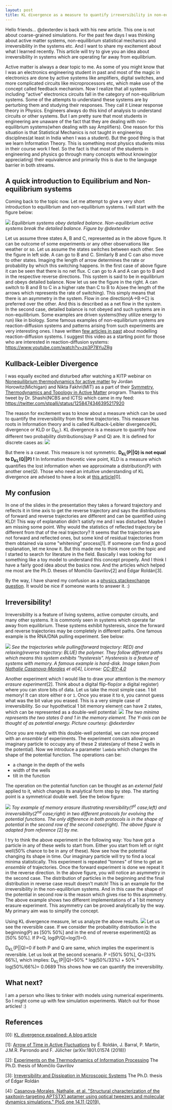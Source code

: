 ```yaml
---
layout: post
title: KL divergence as a measure to quantify irreversibility in non-equilibrium systems
---
```

<div class='text-justify'>
  
Hello friends... @dexterdev is back with his new article. This one is not about coarse-grained simulations. For the past few days I was thinking about active matter systems, non-equilibrium statistical mechanics and irreversibility in the systems etc. And I want to share my excitement about what I learned recently. This article will try to give you an idea about irreversibility in systems which are operating far away from equilibrium.

Active matter is always a dear topic to me. As some of you might know that I was an electronics engineering student in past and most of the magic in electronics are done by active systems like amplifiers, digital switches, and more complicated circuits like microprocessors etc, which make use of the concept called feedback mechanism. Now I realize that all systems including "active" electronics circuits fall in the category of non-equilibrium systems. Some of the attempts to understand these systems are by perturbing them and studying their responses. They call it Linear response theory in Physics. Engineers always do this kind of analysis to understand circuits or other systems. But I am pretty sure that most students in engineering are unaware of the fact that they are dealing with non-equilibrium systems(when dealing with say Amplifiers). One reason for this situation is that Statistical Mechanics is not taught in engineering disciplines(at least in India when I was a student). But the good thing is that we learn Information Theory. This is something most physics students miss in their course work I feel. So the fact is that most of the students in engineering and physics go through many concepts without knowing(or appreciating) their equivalence and primarily this is due to the language barrier in both streams. 

## A quick introduction to Equilibrium and Non-equilibrium systems

Coming back to the topic now.  Let me attempt to give a very short introduction to equilibrium and non-equilibrium systems. I will start with the figure below:

![](/images/db.png)
*Equilibrium systems obey detailed balance. Non-equilibrium active systems break the detailed balance. Figure by @dexterdev*

Let us assume three states A, B and C, represented as in the above figure. It can be outcome of some experiments or any other observations like weather or so. Let us assume the states switches between each other. See the figure in left side. A can go to B and C. Similarly B and C can also move to other states. Imaging the length of arrow determines the rate or probability by which this switching happens. In the first case of above figure it can be seen that there is no net flux. C can go to A and A can go to B and in the respective reverse directions. This system is said to be in equilibrium and obeys detailed balance. Now let us see the figure in the right. A can switch to B and B to C in a higher rate than C to B to A(see the length of the arrows which represents the rate of switching). This simply means that there is an asymmetry in the system. Flow in one direction(A->B->C) is preferred over the other. And this is described as a net flow in the system. In the second case, detailed balance is not obeyed and such systems are in non-equilibrium. Some examples are driven systems(they utilize energy to run) like in biology. Some famous examples of non-equilibrium systems are reaction-diffusion systems and patterns arising from such experiments are very interesting ones. I have written [few articles in past](https://peakd.com/steemstem/@dexterdev/explaining-reaction-diffusion-process-continued) about modelling reaction-diffusion systems. I suggest this video as a starting point for those who are interested in reaction-diffusion systems:
https://www.youtube.com/watch?v=zp3P78YuZRg

## Kullback-Leibler Divergence

I was equally excited and disturbed after watching a KITP webinar on [Nonequilibrium thermodynamics for active matter](http://online.kitp.ucsb.edu/online/active20/horowitz_fakhri/) by Jordan Horowitz(Michigan) and Nikta Fakhri(MIT) as a part of their [Symmetry, Thermodynamics and Topology in Active Matter](http://online.kitp.ucsb.edu/online/active20/) program. Thanks to this tweet by Dr. Shashi(NCBS and ICTS) which came in my feed: https://twitter.com/stpalli/status/1258474346395217920

The reason for excitement was to know about a measure which can be used to quantify the irreversibility from the time trajectories. This measure has roots in Information theory and is called Kullback-Leibler divergence(KL divergence or KLD or D<sub>KL</sub>). KL divergence is a measure to quantify how different two probability distributions(say P and Q) are. It is defined for discrete cases as:
![](https://i.imgur.com/B0S3UYg.png)

But there is a caveat. This measure is not symmetric. **D<sub>KL</sub>(P||Q) is not equal to D<sub>KL</sub>(Q||P) !** In Information theoretic view point, KLD is a measure which quantifies the lost information when we approximate a distribution(P) with another one(Q). Those who need an intuitive understanding of KL divergence are advised to have a look at [this article](https://www.countbayesie.com/blog/2017/5/9/kullback-leibler-divergence-explained)[0]. 

## My confusion

In one of the slides in the presentation they takes a forward trajectory and reflects it in time axis to get the reverse trajectory and says the distributions of forward and reverse trajectories are different and can be quantified using KLD! This way of explanation didn't satisfy me and I was disturbed. Maybe I am missing some point. Why would the statistics of reflected trajectory be different from that of the real trajectory? It seems that the trajectories are not forward and reflected ones, but some kind of residual trajectories from them obtained via some "whitening" process[1]. If someone can find a good explanation, let me know it. But this made me to think more on the topic and I started to search for literature in the field. Basically I was looking for something like a toy model to understand this concept properly. And I think I have a fairly good idea about the basics now. And the articles which helped me most are the Ph.D. theses of Momčilo Gavrilov[2] and Édgar Roldán[3].

By the way, I have shared my confusion as a [physics.stackexchange question](https://physics.stackexchange.com/questions/550655/kullback-leibler-divergence-as-a-measure-of-irreversibilty). It would be nice if someone wants to answer it. :)

## Irreversibility!

Irreversibility is a feature of living systems, active computer circuits, and many other systems. It is commonly seen in systems which operate far away from equilibrium. These systems exhibit hysteresis, since the forward and reverse trajectories may be completely in different paths. One famous example is the RNA/DNA pulling experiment. See below:

![](https://i.imgur.com/pDJvs1I.png)
*See the trajectories while pulling(forward trajectory: RED) and relaxing(reverse trajectory: BLUE) the polymer. They follow different paths which means this system exhibits "hysteresis". Hysteresis is a feature of systems with memory. A famous example is hard-disk. Image taken from [Nathalie Casanova-Morales](https://journals.plos.org/plosone/article?id=10.1371/journal.pone.0222468) et al[4], License: [CC-BY-4.0](https://creativecommons.org/licenses/by/4.0/)*

Another experiment which I would like to draw your attention is the *memory erasure experiment*[2]. Think about a digital flip-flop(or a digital register) where you can store bits of data. Let us take the most simple case. 1 bit memory! It can store either `0` or `1`. Once you erase it to `0`, you cannot guess what was the bit value you erased. This is a very simple case of irreversibility. So our hypothetical 1 bit memory element can have 2 states, which can be represented as a double-well potential:
![](https://i.imgur.com/KVI1546.png)
*The two minima represents the two states 0 and 1 in the memory element. The Y-axis can be thought of as potential energy. Picture courtesy: @dexterdev*

Once you are ready with this double-well potential, we can now proceed with an *ensemble* of experiments. The experiment consists allowing an imaginary particle to occupy any of these 2 states(any of these 2 wells in the potential). Now we introduce a parameter `lambda` which changes the shape of the potential function. The operations can be:

- a change in the depth of the wells
- width of the wells
- tilt in the function

The operation on the potential function can be thought as an *external field* applied to it, which changes its analytical form step by step. The starting point is a symmetrical double well. See the below figure:

![](/images/irreversibility.png)
*Toy example of memory erasure illustrating reversibility(1<sup>st</sup> case;left) and irreversibility(2<sup>nd</sup> case;right) in two different protocols for evolving the potential functions. The only difference in both protocols is in the shape of potential in the second row of the second case(right). The above figure is adapted from reference [2] by me.*

I try to think the above experiment in the following way: You have got a particle in any of these wells to start from. Either you start from left or right well(50% chance to be in any of these). Now see how the potential changing its shape in time. Our imaginary particle will try to find a local minima statistically. This experiment is repeated "tonnes" of time to get an *ensemble* of trajectories. Once the forward experiment is done we repeat it in the reverse direction. In the above figure, you will notice an asymmetry in the second case. The distribution of particles in the beginning and the final distribution in reverse case result doesn't match! This is an example for the irreversibility in the non-equilibrium systems. And in this case the shape of the potential in second row is the reason which gives rise to this asymmetry. The above example shows two different implementations of a 1 bit memory erasure experiment. This asymmetry can be proved analytically by the way. My primary aim was to simplify the concept.

Using KL divergence measure, let us analyze the above results. 
![](https://i.imgur.com/B0S3UYg.png)
Let us see the reversible case. If we consider the probability distribution in the beginning(P) as [50% 50%] and in the end of reverse experiment(Q) as [50% 50%]. If P=Q, log(P/Q)=log(1)=0.

D<sub>KL</sub>(P||Q)=0 if both P and Q are same, which implies the experiment is reversible. Let us look at the second scenario. P =[50% 50%], Q=[33% 66%], which implies:
D<sub>KL</sub>(P||Q)=50% * log(50%/33%) + 50% * log(50%/66%)=  0.0689
This shows how we can quantify the irreversibility.


## What next?

I am a person who likes to tinker with models using numerical experiments. So I might come up with few simulation experiments. Watch out for those articles! :)


## References

[0]: [KL divergence expalined: A blog article](https://www.countbayesie.com/blog/2017/5/9/kullback-leibler-divergence-explained)

[1]: [Arrow of Time in Active Fluctuations](https://arxiv.org/abs/1803.04743) by É. Roldán, J. Barral, P. Martin, J.M.R. Parrondo and F. Jülicher (arXiv:1801.01574 (2018))

[2]: [Experiments on the Thermodynamics of Information Processing](https://www.springer.com/gp/book/9783319636931) The Ph.D. thesis of Momčilo Gavrilov

[3]: [Irreversibility and Dissipation in Microscopic Systems](https://link.springer.com/book/10.1007/978-3-319-07079-7) The Ph.D. thesis of Édgar Roldán

[4]: [Casanova-Morales, Nathalie, et al. "Structural characterization of the saxitoxin-targeting APTSTX1 aptamer using optical tweezers and molecular dynamics simulations." PloS one 14.11 (2019).](https://journals.plos.org/plosone/article?id=10.1371/journal.pone.0222468)

</div>

